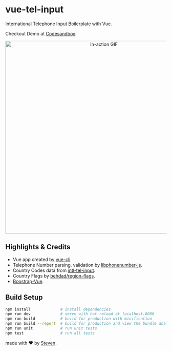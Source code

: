 # vue-tel-input
International Telephone Input Boilerplate with Vue.

Checkout Demo at [Codesandbox](https://ry3wlvlxkn.codesandbox.io/).

<p align="center">
<img width="600px" alt="In-action GIF" src="https://thumbs.gfycat.com/EducatedPoliteBluefintuna-size_restricted.gif"/>
</p>

## Highlights & Credits
- Vue app created by [vue-cli](https://github.com/vuejs/vue-cli).
- Telephone Number parsing, validation by [libphonenumber-js](https://catamphetamine.github.io/libphonenumber-js/).
- Country Codes data from [intl-tel-input](https://github.com/jackocnr/intl-tel-input/blob/master/src/js/data.js).
- Country Flags by [behdad/region-flags](https://github.com/behdad/region-flags).
- [Boostrap-Vue](https://bootstrap-vue.js.org/docs/).

## Build Setup
``` bash
npm install             # install dependencies
npm run dev             # serve with hot reload at localhost:8080
npm run build           # build for production with minification
npm run build --report  # build for production and view the bundle analyzer report
npm run unit            # run unit tests
npm test                # run all tests
```

made with &#x2764; by [Steven](https://github.com/iamstevendao).
